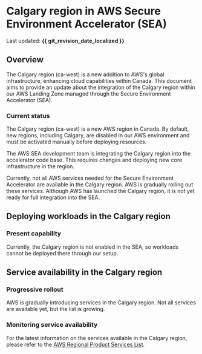 # Calgary region in AWS Secure Environment Accelerator (SEA)

Last updated: **{{ git_revision_date_localized }}**

## Overview

The Calgary region (ca-west) is a new addition to AWS's global infrastructure, enhancing cloud capabilities within Canada. This document aims to provide an update about the integration of the Calgary region within our AWS Landing Zone managed through the Secure Environment Accelerator (SEA).

### Current status

The Calgary region (ca-west) is a new AWS region in Canada. By default, new regions, including Calgary, are disabled in our AWS environment and must be activated manually before deploying resources.

The AWS SEA development team is integrating the Calgary region into the accelerator code base. This requires changes and deploying new core infrastructure in the region.

Currently, not all AWS services needed for the Secure Environment Accelerator are available in the Calgary region. AWS is gradually rolling out these services. Although AWS has launched the Calgary region, it is not yet ready for full integration into the SEA.

## Deploying workloads in the Calgary region

### Present capability

Currently, the Calgary region is not enabled in the SEA, so workloads cannot be deployed there through our setup.

## Service availability in the Calgary region

### Progressive rollout

AWS is gradually introducing services in the Calgary region. Not all services are available yet, but the list is growing.

### Monitoring service availability

For the latest information on the services available in the Calgary region, please refer to the [AWS Regional Product Services List](https://aws.amazon.com/about-aws/global-infrastructure/regional-product-services/?ca-rg-secfour-aws-ca-serv-list).